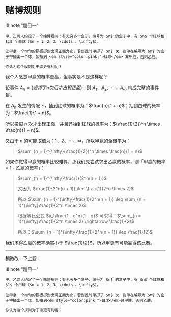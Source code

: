 # 赌博规则

!!! note "题目一"

    甲、乙两人约定了一个赌博规则：有无穷多个盒子，编号为 $n$ 的盒子中，有 $n$ 个红球和 $1$ 个白球（$n = 1、2、3、\cdots 、\infty$）。

    让甲拿一个均匀的铜板掷到出现正面为止，若到此时甲掷了 $n$ 次，则甲在编号为 $n$ 的盒子中抽出一个球，如抽到 <em style="color:pink;">红球</em> 算甲胜，否则乙胜。

    你认为这个规则对于谁更有利呢？

我个人感觉甲赢的概率更高，但事实是不是这样呢？

设事件 $A_n = \{投掷了 n 次后才出现正面\}$，则 $A_1、A_2、\cdots 、A_{\infty}$ 构成完整的事件群。

在 $A_n$ 发生的情况下，抽到红球的概率为：$\frac{n}{1 + n}$；抽到白球的概率为：$\frac{1}{1 + n}$。

所以投掷 $n$ 次才出现正面，并且还抽到红球的概率为：$(\frac{1}{2})^n \times \frac{n}{1 + n}$。

又由于 $n$ 的可能取值为：$1、2、\cdots 、\infty$，所以甲赢的全概率为：
> $\sum_{n = 1}^{\infty}(\frac{1}{2})^n \times \frac{n}{1 + n}$

如果你觉得甲赢的概率比较难算，那我们先尝试求出乙赢的概率，则「甲赢的概率 = 1 - 乙赢的概率」：
> $\sum_{n = 1}^{\infty}\frac{1}{2^n(n + 1)}$
> 
> 又因为 $\frac{1}{2^n(n + 1)} \leq \frac{1}{2^n \times 2}$
> 
> 所以 $\sum_{n = 1}^{\infty}\frac{1}{2^n(n + 1)} \leq \sum_{n = 1}^{\infty}\frac{1}{2^n \times 2}$
> 
> 根据等比公式 $a_1\frac{1 - q^n}{1 - q}$ 可求得：$\sum_{n = 1}^{\infty}\frac{1}{2^n \times 2} \rightarrow \frac{1}{2}$
> 
> 所以：$\sum_{n = 1}^{\infty}\frac{1}{2^n(n + 1)} \leq \frac{1}{2}$

我们求得乙赢的概率确实小于 $\frac{1}{2}$，所以甲更有可能赢得该比赛。

---

稍微改一下上题：

!!! note "题目一"

    甲、乙两人约定了一个赌博规则：有无穷多个盒子，编号为 $n$ 的盒子中，有 $n$ 个红球和 $1$ 个白球（$n = 1、2、3、\cdots 、\infty$）。

    让甲拿一个均匀的铜板掷到出现正面为止，若到此时甲掷了 $n$ 次，则甲在编号为 $n$ 的盒子中抽出一个球，如抽到<em style="color:pink;">白球</em>算甲胜，否则乙胜。

    你认为这个规则对于谁更有利呢？